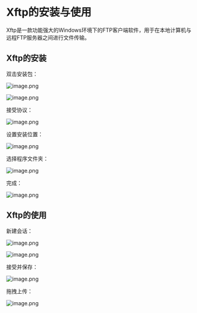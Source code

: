 # Xftp的安装与使用

Xftp是一款功能强大的Windows环境下的FTP客户端软件，用于在本地计算机与远程FTP服务器之间进行文件传输。

## Xftp的安装

双击安装包：

![image.png](https://cdn.jsdelivr.net/gh/letengzz/tc2/img202405191445016.webp)

![image.png](https://cdn.jsdelivr.net/gh/letengzz/tc2/img202405191445835.webp)

接受协议：

![image.png](https://cdn.jsdelivr.net/gh/letengzz/tc2/img202405191445201.webp)

设置安装位置：

![image.png](https://cdn.jsdelivr.net/gh/letengzz/tc2/img202405191445603.webp)

选择程序文件夹：

![image.png](https://cdn.jsdelivr.net/gh/letengzz/tc2/img202405191445991.webp)

完成：

![image.png](https://cdn.jsdelivr.net/gh/letengzz/tc2/img202405191445504.webp)

## Xftp的使用

新建会话：

![image.png](https://cdn.jsdelivr.net/gh/letengzz/tc2/img202405191444786.webp)

![image.png](https://cdn.jsdelivr.net/gh/letengzz/tc2/img202405191445205.webp)

接受并保存：

![image.png](https://cdn.jsdelivr.net/gh/letengzz/tc2/img202405191445071.webp)

拖拽上传：

![image.png](https://cdn.jsdelivr.net/gh/letengzz/tc2/img202405191445352.webp)
